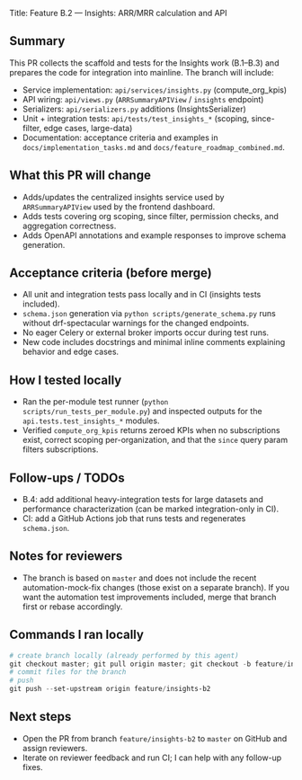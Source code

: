 Title: Feature B.2 — Insights: ARR/MRR calculation and API

Summary
-------
This PR collects the scaffold and tests for the Insights work (B.1–B.3) and prepares the code for integration into mainline. The branch will include:

- Service implementation: `api/services/insights.py` (compute_org_kpis)
- API wiring: `api/views.py` (`ARRSummaryAPIView` / `insights` endpoint)
- Serializers: `api/serializers.py` additions (InsightsSerializer)
- Unit + integration tests: `api/tests/test_insights_*` (scoping, since-filter, edge cases, large-data)
- Documentation: acceptance criteria and examples in `docs/implementation_tasks.md` and `docs/feature_roadmap_combined.md`.

What this PR will change
------------------------
- Adds/updates the centralized insights service used by `ARRSummaryAPIView` used by the frontend dashboard.
- Adds tests covering org scoping, since filter, permission checks, and aggregation correctness.
- Adds OpenAPI annotations and example responses to improve schema generation.

Acceptance criteria (before merge)
----------------------------------
- All unit and integration tests pass locally and in CI (insights tests included).
- `schema.json` generation via `python scripts/generate_schema.py` runs without drf-spectacular warnings for the changed endpoints.
- No eager Celery or external broker imports occur during test runs.
- New code includes docstrings and minimal inline comments explaining behavior and edge cases.

How I tested locally
--------------------
- Ran the per-module test runner (`python scripts/run_tests_per_module.py`) and inspected outputs for the `api.tests.test_insights_*` modules.
- Verified `compute_org_kpis` returns zeroed KPIs when no subscriptions exist, correct scoping per-organization, and that the `since` query param filters subscriptions.

Follow-ups / TODOs
------------------
- B.4: add additional heavy-integration tests for large datasets and performance characterization (can be marked integration-only in CI).
- CI: add a GitHub Actions job that runs tests and regenerates `schema.json`.

Notes for reviewers
------------------
- The branch is based on `master` and does not include the recent automation-mock-fix changes (those exist on a separate branch). If you want the automation test improvements included, merge that branch first or rebase accordingly.

Commands I ran locally
----------------------
```powershell
# create branch locally (already performed by this agent)
git checkout master; git pull origin master; git checkout -b feature/insights-b2
# commit files for the branch
# push
git push --set-upstream origin feature/insights-b2
```

Next steps
----------
- Open the PR from branch `feature/insights-b2` to `master` on GitHub and assign reviewers.
- Iterate on reviewer feedback and run CI; I can help with any follow-up fixes.
